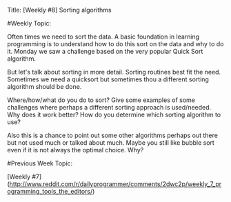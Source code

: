 Title: [Weekly #8] Sorting algorithms

#Weekly Topic:

Often times we need to sort the data. A basic foundation in learning programming is to understand how to do this sort on the data and why to do it. Monday we saw a challenge based on the very popular Quick Sort algorithm.

But let's talk about sorting in more detail. Sorting routines best fit the need. Sometimes we need a quicksort but sometimes thou a different sorting algorithm should be done. 

Where/how/what do you do to sort? Give some examples of some challenges where perhaps a different sorting approach is used/needed. Why does it work better? How do you determine which sorting algorithm to use?

Also this is a chance to point out some other algorithms perhaps out there but not used much or talked about much. Maybe you still like bubble sort even if it is not always the optimal choice. Why?

#Previous Week Topic:

[Weekly #7] (http://www.reddit.com/r/dailyprogrammer/comments/2dwc2p/weekly_7_programming_tools_the_editors/)
